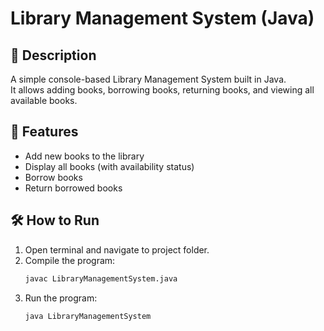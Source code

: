 # Library Management System (Java)

## 📌 Description
A simple console-based Library Management System built in Java.  
It allows adding books, borrowing books, returning books, and viewing all available books.

## 🚀 Features
- Add new books to the library
- Display all books (with availability status)
- Borrow books
- Return borrowed books

## 🛠️ How to Run
1. Open terminal and navigate to project folder.
2. Compile the program:
   ```bash
   javac LibraryManagementSystem.java
   ```
3. Run the program:
   ```bash
   java LibraryManagementSystem
   ```
